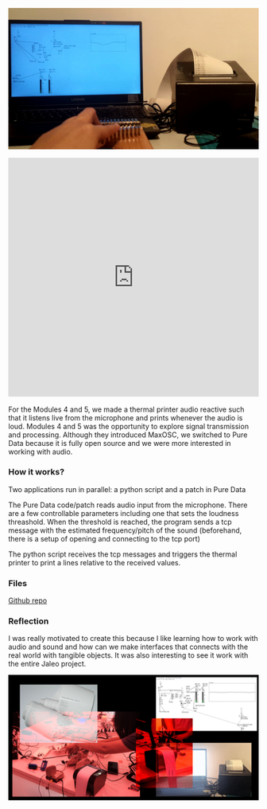 ![](../../images/Thermal-printer/thermal.jpg)  
<iframe width="100%" height="480" src="https://www.youtube.com/embed/Wuq92poDpzo" title="YouTube video player" frameborder="0" allow="accelerometer; autoplay; clipboard-write; encrypted-media; gyroscope; picture-in-picture; web-share" referrerpolicy="strict-origin-when-cross-origin" allowfullscreen></iframe>

For the Modules 4 and 5, we made a thermal printer audio reactive such that it listens live from the microphone and prints whenever the audio is loud. Modules 4 and 5 was the opportunity to explore signal transmission and processing. Although they introduced MaxOSC, we switched to Pure Data because it is fully open source and we were more interested in working  with audio.

### How it works? 

Two applications run in parallel: a python script and a patch in Pure Data 

The Pure Data code/patch reads audio input from the microphone. There are a few controllable parameters including one that sets the loudness threashold. When the threshold is reached, the program sends a tcp message with the estimated frequency/pitch of the sound (beforehand, there is a setup of opening and connecting to the tcp port)

The python script receives the tcp messages and triggers the thermal printer to print a lines relative to the received values.

### Files
[Github repo](https://github.com/minnie-at-iaac/audio-reactive-thermal-printer/tree/main)

### Reflection

I was really motivated to create this because I like learning how to work with audio and sound and how can we make interfaces that connects with the real world with tangible objects. It was also interesting to see it work with the entire Jaleo project.

![](../../images/Thermal-printer/thermal_3.jpg)